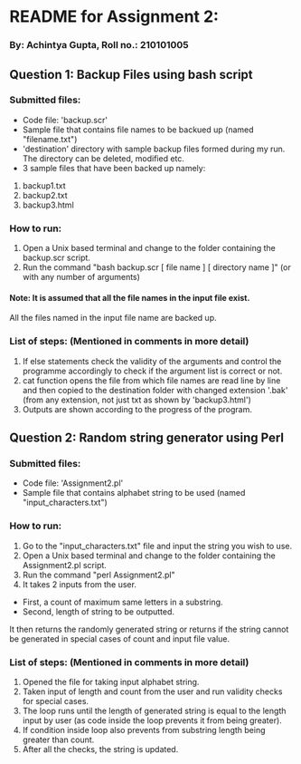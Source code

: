 # README for Assignment 2:

### By: Achintya Gupta, Roll no.: 210101005

## Question 1: Backup Files using bash script

### Submitted files:

-   Code file: 'backup.scr'
-   Sample file that contains file names to be backued up (named "filename.txt")
-   'destination' directory with sample backup files formed during my run. The directory can be deleted, modified etc.
-   3 sample files that have been backed up namely:

1. backup1.txt
2. backup2.txt
3. backup3.html

### How to run:

1. Open a Unix based terminal and change to the folder containing the backup.scr script.
2. Run the command "bash backup.scr [ file name ] [ directory name ]" (or with any number of arguments)

#### Note: It is assumed that all the file names in the input file exist.

All the files named in the input file name are backed up.

### List of steps: (Mentioned in comments in more detail)

1. If else statements check the validity of the arguments and control the programme accordingly to check if the argument list is correct or not.
2. cat function opens the file from which file names are read line by line and then copied to the destination folder with changed extension '.bak' (from any extension, not just txt as shown by 'backup3.html')
3. Outputs are shown according to the progress of the program.

## Question 2: Random string generator using Perl

### Submitted files:

-   Code file: 'Assignment2.pl'
-   Sample file that contains alphabet string to be used (named "input_characters.txt")

### How to run:

1. Go to the "input_characters.txt" file and input the string you wish to use.
2. Open a Unix based terminal and change to the folder containing the Assignment2.pl script.
3. Run the command "perl Assignment2.pl"
4. It takes 2 inputs from the user.

-   First, a count of maximum same letters in a substring.
-   Second, length of string to be outputted.

It then returns the randomly generated string or returns if the string cannot be generated in special cases of count and input file value.

### List of steps: (Mentioned in comments in more detail)

1. Opened the file for taking input alphabet string.
2. Taken input of length and count from the user and run validity checks for special cases.
3. The loop runs until the length of generated string is equal to the length input by user (as code inside the loop prevents it from being greater).
4. If condition inside loop also prevents from substring length being greater than count.
5. After all the checks, the string is updated.
